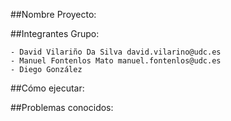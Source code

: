 ##Nombre Proyecto: 




##Integrantes Grupo:

    - David Vilariño Da Silva david.vilarino@udc.es
    - Manuel Fontenlos Mato manuel.fontenlos@udc.es
    - Diego González

##Cómo ejecutar:

##Problemas conocidos: